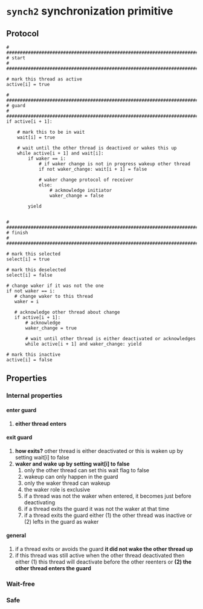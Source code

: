 `synch2` synchronization primitive
===============================================================================

Protocol
-------------------------------------------------------------------------------

    # #########################################################################
    # start
    # #########################################################################

    # mark this thread as active
    active[i] = true

    # #########################################################################
    # guard
    # #########################################################################
    if active[i + 1]:

        # mark this to be in wait 
        wait[i] = true

        # wait until the other thread is deactived or wakes this up
        while active[i + 1] and wait[i]:
            if waker == i:
                # if waker change is not in progress wakeup other thread
                if not waker_change: wait[i + 1] = false
                    
                # waker change protocol of receiver
                else:
                    # ackmowledge initiator
                    waker_change = false

            yield

    
    # #########################################################################
    # finish
    # #########################################################################

    # mark this selected 
    select[i] = true

    # mark this deselected
    select[i] = false

    # change waker if it was not the one
    if not waker == i:
       # change waker to this thread
       waker = i

       # acknowledge other thread about change
       if active[i + 1]:
           # acknowledge
           waker_change = true

           # wait until other thread is either deactivated or acknowledges 
           while active[i + 1] and waker_change: yield

    # mark this inactive
    active[i] = false

Properties
-------------------------------------------------------------------------------

### Internal properties ###

#### enter guard ####

1. **either thread enters**
 
#### exit guard ####

1. **how exits?** other thread is either deactivated or this is waken up by setting wait[i] to false
1. **waker and wake up by setting wait[i] to false**
   1. only the other thread can set this wait flag to false
   1. wakeup can only happen in the guard
   1. only the waker thread can wakeup
   1. the waker role is exclusive
   1. if a thread was not the waker when entered, it becomes just before deactivating
   1. if a thread exits the guard it was not the waker at that time
   1. if a thread exits the guard either (1) the other thread was inactive or (2) lefts in the guard as waker

#### general ####

1. if a thread exits or avoids the guard **it did not wake the other thread up**
1. if this thread was still active when the other thread deactivated then either (1) this thread will deactivate before the other reenters or **(2) the other thread enters the guard**

### Wait-free ###

### Safe ###


